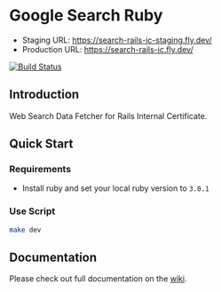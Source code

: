 # Google Search Ruby

- Staging URL: https://search-rails-ic-staging.fly.dev/
- Production URL: https://search-rails-ic.fly.dev/

[![Build Status](https://github.com/blyscuit/docs/actions/workflows/deploy_fly.yml/badge.svg)](https://github.com/blyscuit/rails-ic/tree/chore/3-deployment-automation)

## Introduction

Web Search Data Fetcher for Rails Internal Certificate.

## Quick Start

### Requirements

- Install ruby and set your local ruby version to `3.0.1`

### Use Script

```sh
make dev
```

## Documentation

Please check out full documentation on the [wiki](../../wiki).

